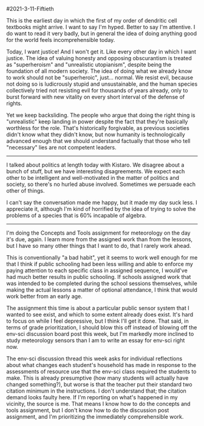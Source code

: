 #2021-3-11-Fiftieth

This is the earliest day in which the first of my order of dendritic cell textbooks might arrive.  I want to say I'm hyped.  Better to say I'm attentive.  I do want to read it very badly, but in general the idea of doing anything good for the world feels incomprehensible today.

Today, I want justice!  And I won't get it.  Like every other day in which I want justice.  The idea of valuing honesty and opposing obscurantism is treated as "superheroism" and "unrealistic utopianism", despite being the foundation of all modern society.  The idea of doing what we already know to work should not be "superheroic", just... normal.  We resist evil, because not doing so is ludicrously stupid and unsustainable, and the human species collectively tried not resisting evil for thousands of years already, only to burst forward with new vitality on every short interval of the defense of rights.

Yet we keep backsliding.  The people who argue that doing the right thing is "unrealistic" keep landing in power despite the fact that they're basically worthless for the role.  That's historically forgivable, as previous societies didn't know what they didn't know, but now humanity is technologically advanced enough that we should understand factually that those who tell "necessary" lies are not competent leaders.

---
I talked about politics at length today with Kistaro.  We disagree about a bunch of stuff, but we have interesting disagreements.  We expect each other to be intelligent and well-motivated in the matter of politics and society, so there's no hurled abuse involved.  Sometimes we persuade each other of things.

I can't say the conversation made me happy, but it made my day suck less.  I appreciate it, although I'm kind of horrified by the idea of trying to solve the problems of a species that is 60% incapable of algebra.

---
I'm doing the Concepts and Tools assignment for meteorology on the day it's due, again.  I learn more from the assigned work than from the lessons, but I have so many other things that I want to do, that I rarely work ahead.

This is conventionally "a bad habit", yet it seems to work well enough for me that I think if public schooling had been less willing and able to enforce my paying attention to each specific class in assigned sequence, I would've had much better results in public schooling.  If schools assigned work that was intended to be completed during the school sessions themselves, while making the actual lessons a matter of optional attendance, I think that would work better from an early age.

The assignment this time is about a particular public sensor system that I wanted to see exist, and which to some extent already does exist.  It's hard to focus on while I feel depressive, but I think I'll get it done.  That said, in terms of grade prioritization, I should blow this off instead of blowing off the env-sci discussion board post this week, but I'm markedly more inclined to study meteorology sensors than I am to write an essay for env-sci right now.

The env-sci discussion thread this week asks for individual reflections about what changes each student's household has made in response to the assessments of resource use that the env-sci class required the students to make.  This is already presumptive (how many students will actually have changed something?), but worse is that the teacher put their standard two citation minimum in the instructions.  I don't understand that; the citation demand looks faulty here.  If I'm reporting on what's happened in my vicinity, the source is me.  That means I know how to do the concepts and tools assignment, but I don't know how to do the discussion post assignment, and I'm prioritizing the immediately comprehensible work.